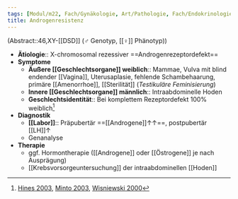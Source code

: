 ```yaml
---
tags: [Modul/m22, Fach/Gynäkologie, Art/Pathologie, Fach/Endokrinologie]
title: Androgenresistenz
---
```

(Abstract::46,XY-[[DSD]] (♂ Genotyp, [[♀]] Phänotyp))
- **Ätiologie**:: X-chromosomal rezessiver ==Androgenrezeptordefekt==
- **Symptome**
	- **Äußere [[Geschlechtsorgane]] weiblich**:: Mammae, Vulva mit blind endender [[Vagina]], Uterusaplasie, fehlende Schambehaarung, primäre [[Amenorrhoe]], [[Sterilität]] (*Testikuläre Feminisierung*)
	- **Innere [[Geschlechtsorgane]] männlich**:: Intraabdominelle Hoden
	- **Geschlechtsidentität**:: Bei komplettem Rezeptordefekt 100% weiblich[^1]
- **Diagnostik**
	- **[[Labor]]**:: Präpubertär ==[[Androgene]]↑↑==, postpubertär [[LH]]↑ 
	- Genanalyse
- **Therapie**
	- ggf. Hormontherapie ([[Androgene]] oder [[Östrogene]] je nach Ausprägung)
	- [[Krebsvorsorgeuntersuchung]] der intraabdominellen [[Hoden]]

[^1]: [Hines 2003](https://pubmed.ncbi.nlm.nih.gov/12710824/), [Minto 2003](https://pubmed.ncbi.nlm.nih.gov/12849818/), [Wisniewski 2000](https://pubmed.ncbi.nlm.nih.gov/10946863/)